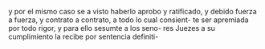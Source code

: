 y por el mismo caso se a visto haberlo aprobo y ratificado, y debido fuerza a fuerza, y contrato a contrato, a todo lo cual consient- te ser apremiada por todo rigor, y para ello sesumte a los seno- res Juezes a su cumplimiento la recibe por sentencia definiti-